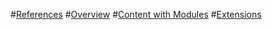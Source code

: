 ﻿
<!--
# [Configuring Your Site](../administrators/configuring-your-site/administrators-configuring-your-site-overview/index.md)
# [Building Your Site](../administrators/building-your-site/administrators-building-your-site-overview/index.md)
# [Security](../administrators/security/administrators-security-overview/index.md)
# [References](content-manager-references/index.md)
# [Glossary](../administrators/glossary/index.md)
-->

#[References](xref:content-manager-references)
#[Overview](xref:content-managers-overview)
#[Content with Modules](xref:content-managers-content-with-modules-overview)
#[Extensions](xref:content-managers-extensions-overview)
